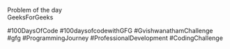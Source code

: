 Problem of the day <br>
GeeksForGeeks

#100DaysOfCode #100daysofcodewithGFG #GvishwanathamChallenge #gfg #ProgrammingJourney #ProfessionalDevelopment #CodingChallenge
